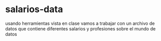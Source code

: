 # salarios-data
 usando herramientas vista en clase vamos a trabajar con un archivo de datos que contiene diferentes salarios y profesiones sobre el mundo de datos
